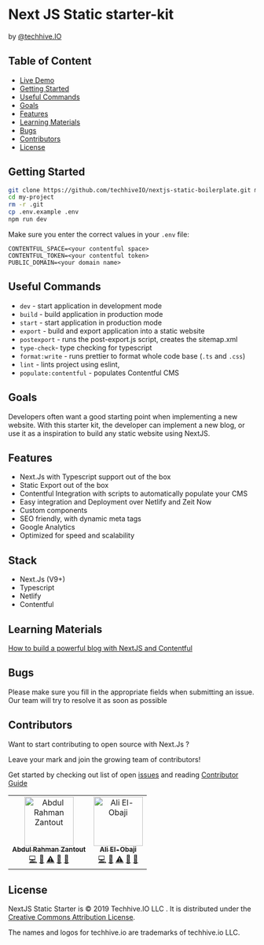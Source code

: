 # Next JS Static starter-kit
by [@techhive.IO](https://www.techhive.io/)


## Table of Content
- [Live Demo](https://nextjs-static-starter-kit.netlify.com/)
- [Getting Started](#setting-started)
- [Useful Commands](#useful-commands)
- [Goals](#goals)
- [Features](#features)
- [Learning Materials](#learning-materials)
- [Bugs](#bugs)
- [Contributors](#contributors)
- [License](#license)

## Getting Started 

```bash
git clone https://github.com/techhiveIO/nextjs-static-boilerplate.git my-project
cd my-project
rm -r .git
cp .env.example .env
npm run dev
```

Make sure you enter the correct values in your `.env` file:
```
CONTENTFUL_SPACE=<your contentful space>
CONTENTFUL_TOKEN=<your contentful token>
PUBLIC_DOMAIN=<your domain name>
```
## Useful Commands
 - `dev` - start application in development mode
 - `build` -  build application in production mode
 - `start` - start application in production mode
 - `export` - build and export application into a static website
 - `postexport`  -  runs the post-export.js script, creates the sitemap.xml
 - `type-check`- type checking for typescript 
 - `format:write` -  runs prettier to format whole code base (`.ts` and `.css`)
 - `lint` - lints project using eslint,
 - `populate:contentful` - populates Contentful CMS

## Goals 

Developers often want a good starting point when implementing a new website.
With this starter kit, the developer can implement a new blog, or use it as a
inspiration to build any static website using NextJS.

## Features
- Next.Js with Typescript support out of the box
- Static Export out of the box
- Contentful Integration with scripts to automatically populate your CMS
- Easy integration and Deployment over Netlify and Zeit Now
- Custom components 
- SEO friendly, with dynamic meta tags
- Google Analytics
- Optimized for speed and scalability

## Stack
- Next.Js (V9+)
- Typescript
- Netlify
- Contentful

## Learning Materials

[How to build a powerful blog with NextJS and Contentful](https://www.techhive.io/our-insights/how-to-build-a-powerful-blog-with-nextjs-and-contentful)

## Bugs

Please make sure you fill in the appropriate fields when submitting an issue. Our team will 
try to resolve it as soon as possible

## Contributors

Want to start contributing to open source with Next.Js ?

Leave your mark and join the growing team of contributors!

Get started by checking out list of open [issues]((https://github.com/techhiveIO/nextjs-static-starter-kit/issues)) 
and reading [Contributor Guide](https://github.com/techhiveIO/nextjs-static-starter-kit/blob/master/CONTRIBUTING.md)


<!-- ALL-CONTRIBUTORS-LIST:START - Do not remove or modify this section -->
<!-- prettier-ignore-start -->
<!-- markdownlint-disable -->
<table>
  <tr>
    <td align="center"><a href="https://github.com/abedzantout"><img src="https://avatars3.githubusercontent.com/u/4046627?v=4" width="100px;" alt="Abdul Rahman Zantout"/><br /><sub><b>Abdul Rahman Zantout</b></sub></a><br /><a href="https://github.com/tomastrajan/angular-ngrx-material-starter/commits?author=abedzantout" title="Code">💻</a> <a href="https://github.com/tomastrajan/angular-ngrx-material-starter/commits?author=abedzantout" title="Documentation">📖</a> <a href="https://github.com/tomastrajan/angular-ngrx-material-starter/commits?author=abedzantout" title="Tests">⚠️</a> <a href="#design-abedzantout" title="Design">🎨</a> <a href="#blog-abedzantout" title="Blogposts">📝</a></td>
    <td align="center"><a href="https://github.com/aliobaji"><img src="https://avatars0.githubusercontent.com/u/17101112?s=400&v=4" width="100px;" alt="Ali El-Obaji"/><br /><sub><b>Ali El-Obaji</b></sub></a><br /><a href="https://github.com/tomastrajan/angular-ngrx-material-starter/commits?author=aliobaji" title="Code">💻</a> <a href="https://github.com/tomastrajan/angular-ngrx-material-starter/commits?author=aliobaji" title="Documentation">📖</a> <a href="https://github.com/tomastrajan/angular-ngrx-material-starter/commits?author=aliobaji" title="Tests">⚠️</a> <a href="#design-aliobaji" title="Design">🎨</a> <a href="#blog-aliobaji" title="Blogposts">📝</a></td>
  </tr>
</table>

<!-- markdownlint-enable -->
<!-- prettier-ignore-end -->
<!-- ALL-CONTRIBUTORS-LIST:END -->


## License

NextJS Static Starter is © 2019 Techhive.IO LLC . It is distributed under the [Creative Commons
Attribution License](http://creativecommons.org/licenses/by/4.0/).

The names and logos for techhive.io are trademarks of techhive.io LLC.
